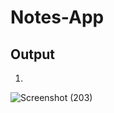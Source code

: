 # Notes-App

## **Output**

1.
![Screenshot (203)](https://github.com/Talibiq123/Notes-App/assets/32438477/619fb449-7cc2-463d-b889-7fc6a1757fef)
